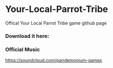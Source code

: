# Your-Local-Parrot-Tribe
Offical Your Local Parrot Tribe game github page

### Download it here:

### Official Music
https://soundcloud.com/pandemonium-games

